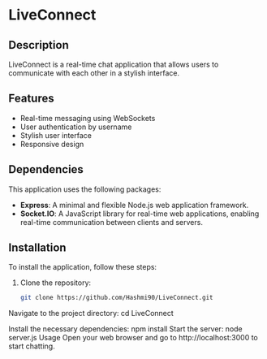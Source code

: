 # LiveConnect

## Description
LiveConnect is a real-time chat application that allows users to communicate with each other in a stylish interface.

## Features
- Real-time messaging using WebSockets
- User authentication by username
- Stylish user interface
- Responsive design

## Dependencies
This application uses the following packages:
- **Express**: A minimal and flexible Node.js web application framework.
- **Socket.IO**: A JavaScript library for real-time web applications, enabling real-time communication between clients and servers.

## Installation
To install the application, follow these steps:

1. Clone the repository:
   ```bash
   git clone https://github.com/Hashmi90/LiveConnect.git
Navigate to the project directory:
cd LiveConnect

Install the necessary dependencies:
npm install
Start the server:
node server.js
Usage
Open your web browser and go to http://localhost:3000 to start chatting.
